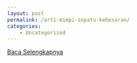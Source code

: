 ```yaml
---
layout: post
permalink: /arti-mimpi-sepatu-kebesaran/
categories:
    - Uncategorized
---
```


[Baca Selengkapnya](/09)